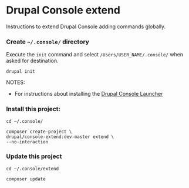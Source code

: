 # Drupal Console extend

Instructions to extend Drupal Console adding commands globally.

### Create `~/.console/` directory
Execute the `init` command and select `/Users/USER_NAME/.console/` when asked for destination.
```
drupal init
```
NOTES:
* For instructions about installing the [Drupal Console Launcher](https://github.com/hechoendrupal/DrupalConsole/#update-drupalconsole-launcher)

### Install this project:
```
cd ~/.console/

composer create-project \
drupal/console-extend:dev-master extend \
--no-interaction
```

### Update this project
```
cd ~/.console/extend

composer update
```
